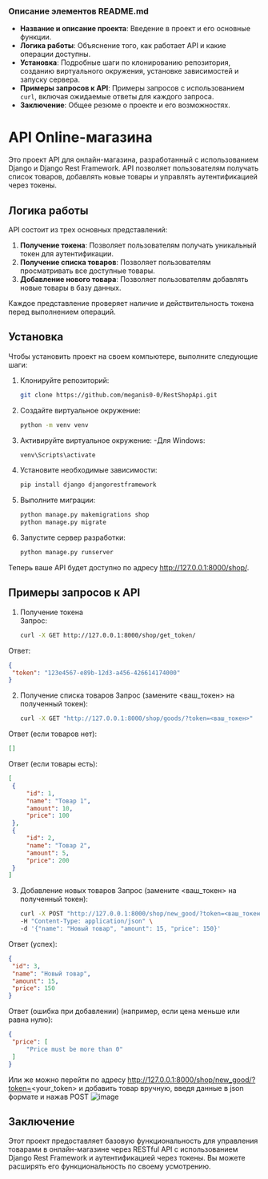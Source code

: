 
### Описание элементов README.md

- **Название и описание проекта**: Введение в проект и его основные функции.
- **Логика работы**: Объяснение того, как работает API и какие операции доступны.
- **Установка**: Подробные шаги по клонированию репозитория, созданию виртуального окружения, установке зависимостей и запуску сервера.
- **Примеры запросов к API**: Примеры запросов с использованием `curl`, включая ожидаемые ответы для каждого запроса.
- **Заключение**: Общее резюме о проекте и его возможностях.



# API Online-магазина

Это проект API для онлайн-магазина, разработанный с использованием Django и Django Rest Framework. API позволяет пользователям получать список товаров, добавлять новые товары и управлять аутентификацией через токены.

## Логика работы

API состоит из трех основных представлений:

1. **Получение токена**: Позволяет пользователям получать уникальный токен для аутентификации.
2. **Получение списка товаров**: Позволяет пользователям просматривать все доступные товары.
3. **Добавление нового товара**: Позволяет пользователям добавлять новые товары в базу данных.

Каждое представление проверяет наличие и действительность токена перед выполнением операций.

## Установка

Чтобы установить проект на своем компьютере, выполните следующие шаги:

1. Клонируйте репозиторий:

   ```bash
   git clone https://github.com/meganis0-0/RestShopApi.git

2. Создайте виртуальное окружение:

   ```bash
   python -m venv venv

3. Активируйте виртуальное окружение:
-Для Windows:
   ```bash
   venv\Scripts\activate

4. Установите необходимые зависимости:
   ```bash
   pip install django djangorestframework

5. Выполните миграции:
   ```bash
   python manage.py makemigrations shop
   python manage.py migrate

6. Запустите сервер разработки:
   ```bash
   python manage.py runserver

Теперь ваше API будет доступно по адресу http://127.0.0.1:8000/shop/.


## Примеры запросов к API

1. Получение токена <br />
Запрос:
   ```bash
   curl -X GET http://127.0.0.1:8000/shop/get_token/
Ответ:
   ```json
   {
    "token": "123e4567-e89b-12d3-a456-426614174000"
   }
   ```

2. Получение списка товаров
Запрос (замените <ваш_токен> на полученный токен):
   ```bash
   curl -X GET "http://127.0.0.1:8000/shop/goods/?token=<ваш_токен>"

Ответ (если товаров нет):
   ```json
   []
   ```

Ответ (если товары есть):
   ```json
   [
    {
        "id": 1,
        "name": "Товар 1",
        "amount": 10,
        "price": 100
    },
    {
        "id": 2,
        "name": "Товар 2",
        "amount": 5,
        "price": 200
    }
   ]
   ```
3. Добавление новых товаров
Запрос (замените <ваш_токен> на полученный токен):
   ```bash
   curl -X POST "http://127.0.0.1:8000/shop/new_good/?token=<ваш_токен>" \
   -H "Content-Type: application/json" \
   -d '{"name": "Новый товар", "amount": 15, "price": 150}'
   ```
Ответ (успех):   
   ```json
   {
    "id": 3,
    "name": "Новый товар",
    "amount": 15,
    "price": 150
   }
   ```

Ответ (ошибка при добавлении) (например, если цена меньше или равна нулю):
   ```json
   {
    "price": [
        "Price must be more than 0"
    ]
   }
   ```

Или же можно перейти по адресу http://127.0.0.1:8000/shop/new_good/?token=<your_token>
и добавить товар вручную, введя данные в json формате и нажав POST
![image](https://github.com/user-attachments/assets/e6cf5a4e-ac0d-4327-b6e1-69012dad847c)

## Заключение
Этот проект предоставляет базовую функциональность для управления товарами в онлайн-магазине через RESTful API с использованием Django Rest Framework и аутентификацией через токены. Вы можете расширять его функциональность по своему усмотрению.
